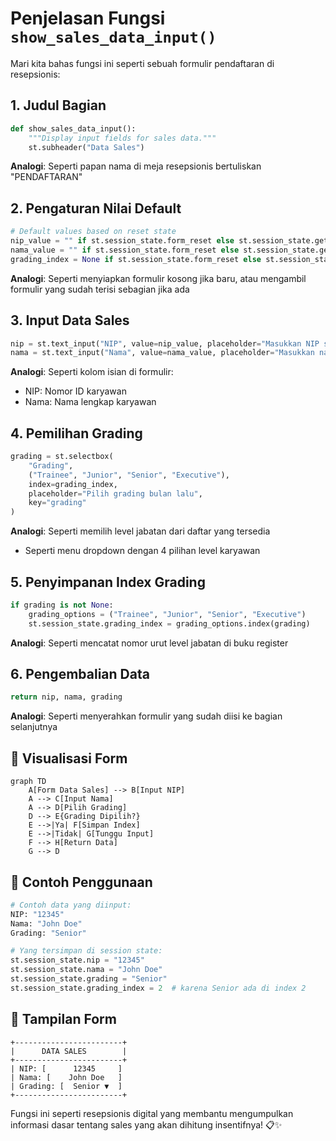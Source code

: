 # Penjelasan Fungsi `show_sales_data_input()`

Mari kita bahas fungsi ini seperti sebuah formulir pendaftaran di resepsionis:

## 1. Judul Bagian
```python
def show_sales_data_input():
    """Display input fields for sales data."""
    st.subheader("Data Sales")
```
**Analogi**: Seperti papan nama di meja resepsionis bertuliskan "PENDAFTARAN"

## 2. Pengaturan Nilai Default
```python
# Default values based on reset state
nip_value = "" if st.session_state.form_reset else st.session_state.get("nip", "")
nama_value = "" if st.session_state.form_reset else st.session_state.get("nama", "")
grading_index = None if st.session_state.form_reset else st.session_state.get("grading_index", None)
```
**Analogi**: Seperti menyiapkan formulir kosong jika baru, atau mengambil formulir yang sudah terisi sebagian jika ada

## 3. Input Data Sales
```python
nip = st.text_input("NIP", value=nip_value, placeholder="Masukkan NIP sales", key="nip")
nama = st.text_input("Nama", value=nama_value, placeholder="Masukkan nama lengkap sales", key="nama")
```
**Analogi**: Seperti kolom isian di formulir:
- NIP: Nomor ID karyawan
- Nama: Nama lengkap karyawan

## 4. Pemilihan Grading
```python
grading = st.selectbox(
    "Grading",
    ("Trainee", "Junior", "Senior", "Executive"),
    index=grading_index,
    placeholder="Pilih grading bulan lalu",
    key="grading"
)
```
**Analogi**: Seperti memilih level jabatan dari daftar yang tersedia
- Seperti menu dropdown dengan 4 pilihan level karyawan

## 5. Penyimpanan Index Grading
```python
if grading is not None:
    grading_options = ("Trainee", "Junior", "Senior", "Executive")
    st.session_state.grading_index = grading_options.index(grading)
```
**Analogi**: Seperti mencatat nomor urut level jabatan di buku register

## 6. Pengembalian Data
```python
return nip, nama, grading
```
**Analogi**: Seperti menyerahkan formulir yang sudah diisi ke bagian selanjutnya

## 🎨 Visualisasi Form

```mermaid
graph TD
    A[Form Data Sales] --> B[Input NIP]
    A --> C[Input Nama]
    A --> D[Pilih Grading]
    D --> E{Grading Dipilih?}
    E -->|Ya| F[Simpan Index]
    E -->|Tidak| G[Tunggu Input]
    F --> H[Return Data]
    G --> D
```

## 📝 Contoh Penggunaan

```python
# Contoh data yang diinput:
NIP: "12345"
Nama: "John Doe"
Grading: "Senior"

# Yang tersimpan di session state:
st.session_state.nip = "12345"
st.session_state.nama = "John Doe"
st.session_state.grading = "Senior"
st.session_state.grading_index = 2  # karena Senior ada di index 2
```

## 🎯 Tampilan Form
```
+------------------------+
|      DATA SALES        |
+------------------------+
| NIP: [      12345     ]
| Nama: [    John Doe   ]
| Grading: [  Senior ▼  ]
+------------------------+
```

Fungsi ini seperti resepsionis digital yang membantu mengumpulkan informasi dasar tentang sales yang akan dihitung insentifnya! 📋✨